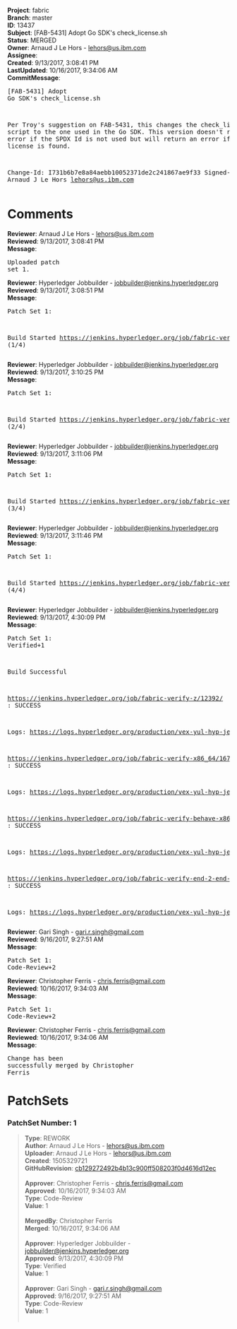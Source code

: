 <strong>Project</strong>: fabric<br><strong>Branch</strong>: master<br><strong>ID</strong>: 13437<br><strong>Subject</strong>: [FAB-5431] Adopt Go SDK's check_license.sh<br><strong>Status</strong>: MERGED<br><strong>Owner</strong>: Arnaud J Le Hors - lehors@us.ibm.com<br><strong>Assignee</strong>:<br><strong>Created</strong>: 9/13/2017, 3:08:41 PM<br><strong>LastUpdated</strong>: 10/16/2017, 9:34:06 AM<br><strong>CommitMessage</strong>:<br><pre>[FAB-5431] Adopt Go SDK's check_license.sh

Per Troy's suggestion on FAB-5431, this changes
the check_license.sh script to the one used in the
Go SDK.
This version doesn't return an error if the SPDX Id
is not used but will return an error if no Apache license
is found.

Change-Id: I731b6b7e8a84aebb10052371de2c241867ae9f33
Signed-off-by: Arnaud J Le Hors <lehors@us.ibm.com>
</pre><h1>Comments</h1><strong>Reviewer</strong>: Arnaud J Le Hors - lehors@us.ibm.com<br><strong>Reviewed</strong>: 9/13/2017, 3:08:41 PM<br><strong>Message</strong>: <pre>Uploaded patch set 1.</pre><strong>Reviewer</strong>: Hyperledger Jobbuilder - jobbuilder@jenkins.hyperledger.org<br><strong>Reviewed</strong>: 9/13/2017, 3:08:51 PM<br><strong>Message</strong>: <pre>Patch Set 1:

Build Started https://jenkins.hyperledger.org/job/fabric-verify-z/12392/ (1/4)</pre><strong>Reviewer</strong>: Hyperledger Jobbuilder - jobbuilder@jenkins.hyperledger.org<br><strong>Reviewed</strong>: 9/13/2017, 3:10:25 PM<br><strong>Message</strong>: <pre>Patch Set 1:

Build Started https://jenkins.hyperledger.org/job/fabric-verify-x86_64/16732/ (2/4)</pre><strong>Reviewer</strong>: Hyperledger Jobbuilder - jobbuilder@jenkins.hyperledger.org<br><strong>Reviewed</strong>: 9/13/2017, 3:11:06 PM<br><strong>Message</strong>: <pre>Patch Set 1:

Build Started https://jenkins.hyperledger.org/job/fabric-verify-behave-x86_64/10733/ (3/4)</pre><strong>Reviewer</strong>: Hyperledger Jobbuilder - jobbuilder@jenkins.hyperledger.org<br><strong>Reviewed</strong>: 9/13/2017, 3:11:46 PM<br><strong>Message</strong>: <pre>Patch Set 1:

Build Started https://jenkins.hyperledger.org/job/fabric-verify-end-2-end-x86_64/8324/ (4/4)</pre><strong>Reviewer</strong>: Hyperledger Jobbuilder - jobbuilder@jenkins.hyperledger.org<br><strong>Reviewed</strong>: 9/13/2017, 4:30:09 PM<br><strong>Message</strong>: <pre>Patch Set 1: Verified+1

Build Successful 

https://jenkins.hyperledger.org/job/fabric-verify-z/12392/ : SUCCESS

Logs: https://logs.hyperledger.org/production/vex-yul-hyp-jenkins-1/fabric-verify-z/12392

https://jenkins.hyperledger.org/job/fabric-verify-x86_64/16732/ : SUCCESS

Logs: https://logs.hyperledger.org/production/vex-yul-hyp-jenkins-1/fabric-verify-x86_64/16732

https://jenkins.hyperledger.org/job/fabric-verify-behave-x86_64/10733/ : SUCCESS

Logs: https://logs.hyperledger.org/production/vex-yul-hyp-jenkins-1/fabric-verify-behave-x86_64/10733

https://jenkins.hyperledger.org/job/fabric-verify-end-2-end-x86_64/8324/ : SUCCESS

Logs: https://logs.hyperledger.org/production/vex-yul-hyp-jenkins-1/fabric-verify-end-2-end-x86_64/8324</pre><strong>Reviewer</strong>: Gari Singh - gari.r.singh@gmail.com<br><strong>Reviewed</strong>: 9/16/2017, 9:27:51 AM<br><strong>Message</strong>: <pre>Patch Set 1: Code-Review+2</pre><strong>Reviewer</strong>: Christopher Ferris - chris.ferris@gmail.com<br><strong>Reviewed</strong>: 10/16/2017, 9:34:03 AM<br><strong>Message</strong>: <pre>Patch Set 1: Code-Review+2</pre><strong>Reviewer</strong>: Christopher Ferris - chris.ferris@gmail.com<br><strong>Reviewed</strong>: 10/16/2017, 9:34:06 AM<br><strong>Message</strong>: <pre>Change has been successfully merged by Christopher Ferris</pre><h1>PatchSets</h1><h3>PatchSet Number: 1</h3><blockquote><strong>Type</strong>: REWORK<br><strong>Author</strong>: Arnaud J Le Hors - lehors@us.ibm.com<br><strong>Uploader</strong>: Arnaud J Le Hors - lehors@us.ibm.com<br><strong>Created</strong>: 1505329721<br><strong>GitHubRevision</strong>: [cb129272492b4b13c900ff508203f0d4616d12ec](https://github.com/hyperledger/fabric/commit/cb129272492b4b13c900ff508203f0d4616d12ec)<br><br><strong>Approver</strong>: Christopher Ferris - chris.ferris@gmail.com<br><strong>Approved</strong>: 10/16/2017, 9:34:03 AM<br><strong>Type</strong>: Code-Review<br><strong>Value</strong>: 1<br><br><strong>MergedBy</strong>: Christopher Ferris<br><strong>Merged</strong>: 10/16/2017, 9:34:06 AM<br><br><strong>Approver</strong>: Hyperledger Jobbuilder - jobbuilder@jenkins.hyperledger.org<br><strong>Approved</strong>: 9/13/2017, 4:30:09 PM<br><strong>Type</strong>: Verified<br><strong>Value</strong>: 1<br><br><strong>Approver</strong>: Gari Singh - gari.r.singh@gmail.com<br><strong>Approved</strong>: 9/16/2017, 9:27:51 AM<br><strong>Type</strong>: Code-Review<br><strong>Value</strong>: 1<br><br></blockquote>